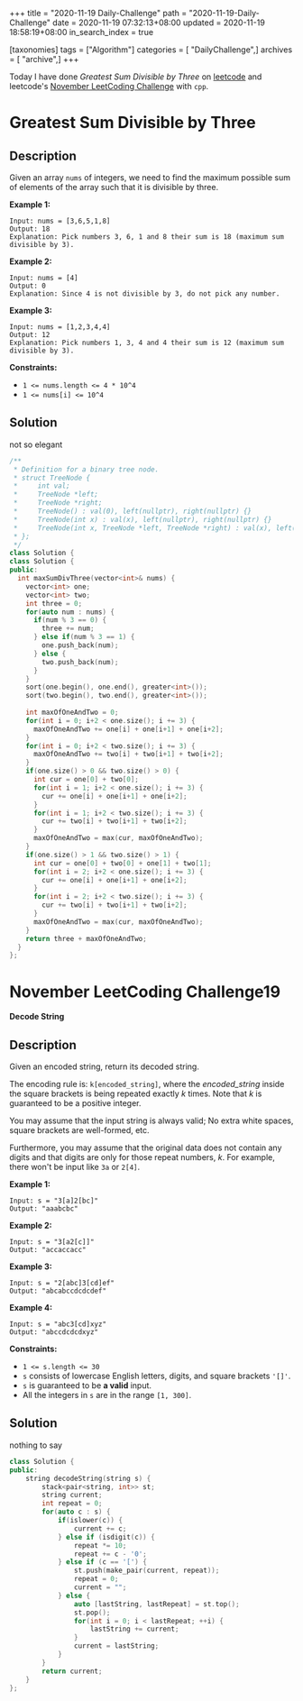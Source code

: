 +++
title = "2020-11-19 Daily-Challenge"
path = "2020-11-19-Daily-Challenge"
date = 2020-11-19 07:32:13+08:00
updated = 2020-11-19 18:58:19+08:00
in_search_index = true

[taxonomies]
tags = ["Algorithm"]
categories = [ "DailyChallenge",]
archives = [ "archive",]
+++

Today I have done *Greatest Sum Divisible by Three* on [leetcode](https://leetcode.com/problems/greatest-sum-divisible-by-three/) and leetcode's [November LeetCoding Challenge](https://leetcode.com/explore/challenge/card/november-leetcoding-challenge/566/week-3-november-15th-november-21st/3536/) with `cpp`.

<!-- more -->

# Greatest Sum Divisible by Three

## Description

Given an array `nums` of integers, we need to find the maximum possible sum of elements of the array such that it is divisible by three.

**Example 1:**

```
Input: nums = [3,6,5,1,8]
Output: 18
Explanation: Pick numbers 3, 6, 1 and 8 their sum is 18 (maximum sum divisible by 3).
```

**Example 2:**

```
Input: nums = [4]
Output: 0
Explanation: Since 4 is not divisible by 3, do not pick any number.
```

**Example 3:**

```
Input: nums = [1,2,3,4,4]
Output: 12
Explanation: Pick numbers 1, 3, 4 and 4 their sum is 12 (maximum sum divisible by 3).
```

**Constraints:**

- `1 <= nums.length <= 4 * 10^4`
- `1 <= nums[i] <= 10^4`

## Solution

not so elegant

``` cpp
/**
 * Definition for a binary tree node.
 * struct TreeNode {
 *     int val;
 *     TreeNode *left;
 *     TreeNode *right;
 *     TreeNode() : val(0), left(nullptr), right(nullptr) {}
 *     TreeNode(int x) : val(x), left(nullptr), right(nullptr) {}
 *     TreeNode(int x, TreeNode *left, TreeNode *right) : val(x), left(left), right(right) {}
 * };
 */
class Solution {
class Solution {
public:
  int maxSumDivThree(vector<int>& nums) {
    vector<int> one;
    vector<int> two;
    int three = 0;
    for(auto num : nums) {
      if(num % 3 == 0) {
        three += num;
      } else if(num % 3 == 1) {
        one.push_back(num);
      } else {
        two.push_back(num);
      }
    }
    sort(one.begin(), one.end(), greater<int>());
    sort(two.begin(), two.end(), greater<int>());
    
    int maxOfOneAndTwo = 0;
    for(int i = 0; i+2 < one.size(); i += 3) {
      maxOfOneAndTwo += one[i] + one[i+1] + one[i+2];
    }
    for(int i = 0; i+2 < two.size(); i += 3) {
      maxOfOneAndTwo += two[i] + two[i+1] + two[i+2];
    }
    if(one.size() > 0 && two.size() > 0) {
      int cur = one[0] + two[0];
      for(int i = 1; i+2 < one.size(); i += 3) {
        cur += one[i] + one[i+1] + one[i+2];
      }
      for(int i = 1; i+2 < two.size(); i += 3) {
        cur += two[i] + two[i+1] + two[i+2];
      }
      maxOfOneAndTwo = max(cur, maxOfOneAndTwo);
    }
    if(one.size() > 1 && two.size() > 1) {
      int cur = one[0] + two[0] + one[1] + two[1];
      for(int i = 2; i+2 < one.size(); i += 3) {
        cur += one[i] + one[i+1] + one[i+2];
      }
      for(int i = 2; i+2 < two.size(); i += 3) {
        cur += two[i] + two[i+1] + two[i+2];
      }
      maxOfOneAndTwo = max(cur, maxOfOneAndTwo);
    }
    return three + maxOfOneAndTwo;
  }
};
```

# November LeetCoding Challenge19

**Decode String**

## Description

Given an encoded string, return its decoded string.

The encoding rule is: `k[encoded_string]`, where the *encoded_string* inside the square brackets is being repeated exactly *k* times. Note that *k* is guaranteed to be a positive integer.

You may assume that the input string is always valid; No extra white spaces, square brackets are well-formed, etc.

Furthermore, you may assume that the original data does not contain any digits and that digits are only for those repeat numbers, *k*. For example, there won't be input like `3a` or `2[4]`.

**Example 1:**

```
Input: s = "3[a]2[bc]"
Output: "aaabcbc"
```

**Example 2:**

```
Input: s = "3[a2[c]]"
Output: "accaccacc"
```

**Example 3:**

```
Input: s = "2[abc]3[cd]ef"
Output: "abcabccdcdcdef"
```

**Example 4:**

```
Input: s = "abc3[cd]xyz"
Output: "abccdcdcdxyz"
```

**Constraints:**

- `1 <= s.length <= 30`
- `s` consists of lowercase English letters, digits, and square brackets `'[]'`.
- `s` is guaranteed to be **a valid** input.
- All the integers in `s` are in the range `[1, 300]`.

## Solution

nothing to say

``` cpp
class Solution {
public:
    string decodeString(string s) {
        stack<pair<string, int>> st;
        string current;
        int repeat = 0;
        for(auto c : s) {
            if(islower(c)) {
                current += c;
            } else if (isdigit(c)) {
                repeat *= 10;
                repeat += c - '0';
            } else if (c == '[') {
                st.push(make_pair(current, repeat));
                repeat = 0;
                current = "";
            } else {
                auto [lastString, lastRepeat] = st.top();
                st.pop();
                for(int i = 0; i < lastRepeat; ++i) {
                    lastString += current;
                }
                current = lastString;
            }
        }
        return current;
    }
};
```
